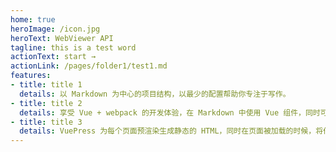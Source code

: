 ```yaml
---
home: true
heroImage: /icon.jpg
heroText: WebViewer API
tagline: this is a test word
actionText: start →
actionLink: /pages/folder1/test1.md
features:
- title: title 1
  details: 以 Markdown 为中心的项目结构，以最少的配置帮助你专注于写作。
- title: title 2
  details: 享受 Vue + webpack 的开发体验，在 Markdown 中使用 Vue 组件，同时可以使用 Vue 来开发自定义主题。
- title: title 3
  details: VuePress 为每个页面预渲染生成静态的 HTML，同时在页面被加载的时候，将作为 SPA 运行。
---
```

